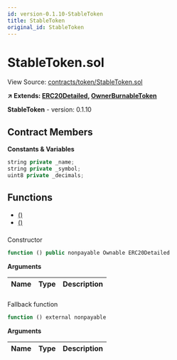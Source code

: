 ```yaml
---
id: version-0.1.10-StableToken
title: StableToken
original_id: StableToken
---
```


# StableToken.sol

View Source: [contracts/token/StableToken.sol](../../contracts/token/StableToken.sol)

**↗ Extends: [ERC20Detailed](ERC20Detailed.md), [OwnerBurnableToken](OwnerBurnableToken.md)**

**StableToken** - version: 0.1.10

## Contract Members
**Constants & Variables**

```js
string private _name;
string private _symbol;
uint8 private _decimals;

```

## Functions

- [()](#)
- [()](#)

### 

Constructor

```js
function () public nonpayable Ownable ERC20Detailed 
```

**Arguments**

| Name        | Type           | Description  |
| ------------- |------------- | -----|

### 

Fallback function

```js
function () external nonpayable
```

**Arguments**

| Name        | Type           | Description  |
| ------------- |------------- | -----|

